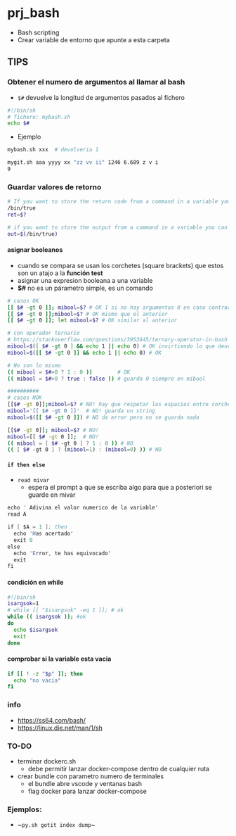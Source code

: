 # prj_bash
- Bash scripting 
- Crear variable de entorno que apunte a esta carpeta

## TIPS
### Obtener el numero de argumentos al llamar al bash
- `$#` devuelve la longitud de argumentos pasados al fichero
```sh
#!/bin/sh
# fichero: mybash.sh
echo $#
```
- Ejemplo
```sh
mybash.sh xxx  # devolveria 1

mygit.sh aaa yyyy xx "zz vv ii" 1246 6.689 z v i
9
```
### Guardar valores de retorno
```sh
# If you want to store the return code from a command in a variable you can do
/bin/true
ret=$?

# if you want to store the output from a command in a variable you can do
out=$(/bin/true)
```

#### **asignar booleanos**
- cuando se compara se usan los corchetes (square brackets) que estos son un atajo a la **función test**
- asignar una expresion booleana a una variable
- **$#** no es un párametro simple, es un comando
```sh
# casos OK
[[ $# -gt 0 ]]; mibool=$? # OK 1 si no hay argumentos 0 en caso contrario
[[ $# -gt 0 ]];mibool=$? # OK mismo que el anterior
[[ $# -gt 0 ]]; let mibool=$? # OK similar al anterior

# con operador ternario
# https://stackoverflow.com/questions/3953645/ternary-operator-in-bash
mibool=$([ $# -gt 0 ] && echo 1 || echo 0) # OK invirtiendo lo que deuvele test
mibool=$([[ $# -gt 0 ]] && echo 1 || echo 0) # OK

# No son lo mismo
(( mibool = $#>0 ? 1 : 0 ))        # OK
(( mibool = $#>0 ? true : false )) # guarda 0 siempre en mibool

##########
# casos NOK
[[$# -gt 0]];mibool=$? # NO! hay que respetar los espacios entre corchetes
mibool='[[ $# -gt 0 ]]'  # NO! guarda un string
mibool=$([[ $# -gt 0 ]]) # NO da error pero no se guarda nada

[[$# -gt 0]]; mibool=$? # NO!
mibool=[[ $# -gt 0 ]];  # NO!
(( mibool = [ $# -gt 0 ] ? 1 : 0 )) # NO
(( [ $# -gt 0 ] ? (mibool=1) : (mibool=0) )) # NO
```

#### **`if then else`**
- `read mivar` 
	- espera el prompt a que se escriba algo para que a posteriori se guarde en mivar
```s
echo ' Adivina el valor numerico de la variable'
read A

if [ $A = 1 ]; then
  echo 'Has acertado'
  exit 0
else
  echo 'Error, te has equivocado'
  exit
fi
```
#### **condición en while**
```sh
#!/bin/sh
isargsok=1
# while [[ "$isargsok" -eq 1 ]]; # ok
while (( isargsok )); #ok
do
  echo $isargsok
  exit
done
```
#### **comprobar si la variable esta vacia**
```sh
if [[ ! -z "$p" ]]; then
  echo "no vacia"
fi
```

### info
- https://ss64.com/bash/
- https://linux.die.net/man/1/sh

### TO-DO
- terminar dockerc.sh
  - debe permitir lanzar docker-compose dentro de cualquier ruta
- crear bundle con parametro numero de terminales
  - el bundle abre vscode y ventanas bash
  - flag docker para lanzar docker-compose

### Ejemplos:
- ~`py.sh gotit index dump`~
